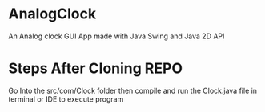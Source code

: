 # AnalogClock
An Analog clock GUI App made with Java Swing and Java 2D API
# Steps After Cloning REPO
Go Into the src/com/Clock folder then compile and run the Clock.java file in terminal or IDE to execute program
